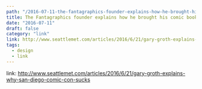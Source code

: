 ```yaml
---
path: "/2016-07-11-the-fantagraphics-founder-explains-how-he-brought-his-comic-book-company-back/"
title: The Fantagraphics founder explains how he brought his comic book company back from the brink—and why San Diego Comic-Con Sucks.
date: "2016-07-11"
draft: false
category: "link"
link: http://www.seattlemet.com/articles/2016/6/21/gary-groth-explains-why-san-diego-comic-con-sucks
tags:
  - design
  - link
---
```


link: http://www.seattlemet.com/articles/2016/6/21/gary-groth-explains-why-san-diego-comic-con-sucks
